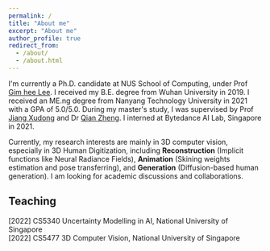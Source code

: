 ```yaml
---
permalink: /
title: "About me"
excerpt: "About me"
author_profile: true
redirect_from: 
  - /about/
  - /about.html
---
```


I'm currently a Ph.D. candidate at NUS School of Computing, under Prof [Gim hee Lee](https://www.comp.nus.edu.sg/~leegh/). 
I received my B.E. degree from Wuhan University in 2019. I received an ME.ng degree from Nanyang Technology University in 2021 with a GPA of 5.0/5.0. During my master's study, I was supervised by Prof [Jiang Xudong](https://personal.ntu.edu.sg/exdjiang/) and Dr [Qian Zheng](https://q-zh.github.io/). I interned at Bytedance AI Lab, Singapore in 2021.

Currently, my research interests are mainly in 3D computer vision, especially in 3D Human Digitization, including **Reconstruction** (Implicit functions like Neural Radiance Fields), **Animation** (Skining weights estimation and pose transferring), and **Generation** (Diffusion-based human generation). I am looking for academic discussions and collaborations.


Teaching
------
\[2022] CS5340 Uncertainty Modelling in AI, National University of Singapore \
\[2022] CS5477 3D Computer Vision, National University of Singapore
